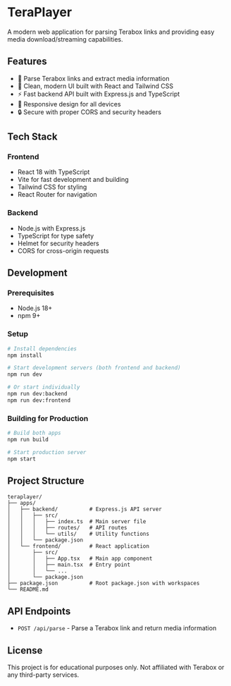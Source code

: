 # TeraPlayer

A modern web application for parsing Terabox links and providing easy media download/streaming capabilities.

## Features

- 🎥 Parse Terabox links and extract media information
- 🚀 Clean, modern UI built with React and Tailwind CSS
- ⚡ Fast backend API built with Express.js and TypeScript
- 📱 Responsive design for all devices
- 🔒 Secure with proper CORS and security headers

## Tech Stack

### Frontend
- React 18 with TypeScript
- Vite for fast development and building
- Tailwind CSS for styling
- React Router for navigation

### Backend
- Node.js with Express.js
- TypeScript for type safety
- Helmet for security headers
- CORS for cross-origin requests

## Development

### Prerequisites
- Node.js 18+
- npm 9+

### Setup
```bash
# Install dependencies
npm install

# Start development servers (both frontend and backend)
npm run dev

# Or start individually
npm run dev:backend
npm run dev:frontend
```

### Building for Production
```bash
# Build both apps
npm run build

# Start production server
npm start
```

## Project Structure

```
teraplayer/
├── apps/
│   ├── backend/          # Express.js API server
│   │   ├── src/
│   │   │   ├── index.ts  # Main server file
│   │   │   ├── routes/   # API routes
│   │   │   └── utils/    # Utility functions
│   │   └── package.json
│   └── frontend/         # React application
│       ├── src/
│       │   ├── App.tsx   # Main app component
│       │   ├── main.tsx  # Entry point
│       │   └── ...
│       └── package.json
├── package.json          # Root package.json with workspaces
└── README.md
```

## API Endpoints

- `POST /api/parse` - Parse a Terabox link and return media information

## License

This project is for educational purposes only. Not affiliated with Terabox or any third-party services.